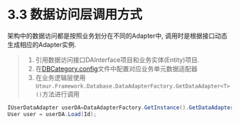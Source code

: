 # 3.3 数据访问层调用方式
架构中的数据访问都是按照业务划分在不同的Adapter中, 调用时是根据接口动态生成相应的Adapter实例.
>1. 引用数据访问接口DAInterface项目和业务实体(Entity)项目.
>2. 在[DBCategory.config](configintro/dbcategoryconfigpei_zhi.md)文件中配置对应业务单元数据适配器
>3. 在业务逻辑层使用```Utour.Framework.Database.DataAdapterFactory.GetDataAdapter<T>()```方法进行调用
```C#
IUserDataAdapter userDA=DataAdapterFactory.GetInstance().GetDataAdapter<IUserDataAdapter>();
User user = userDA.Load(Id);
 ```

